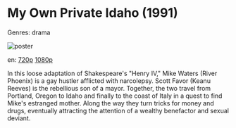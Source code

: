 # My Own Private Idaho (1991)

Genres: drama

![poster](http://image.tmdb.org/t/p/w500/2AzIv2b6mI2Ye4uJUTdi4wjIvLb.jpg)

en:
  [720p](magnet:?xt=urn:btih:bb33d7347695d073c626fc298694d3980ee9f8f7&dn=My+Own+Private+Idaho+(1991)&tr=udp%3A%2F%2Ftracker.yify-torrents.com%2Fannounce&tr=udp%3A%2F%2Fopen.demonii.com%3A1337&tr=udp%3A%2F%2Fexodus.desync.com%3A6969&tr=udp%3A%2F%2Ftracker.istole.it%3A80&tr=udp%3A%2F%2Ftracker.publicbt.com%3A80&tr=udp%3A%2F%2Ftracker.openbittorrent.com%3A80&tr=udp%3A%2F%2Ftracker.leechers-paradise.org%3A6969&tr=udp%3A%2F%2F9.rarbg.com%3A2710&tr=udp%3A%2F%2Fp4p.arenabg.ch%3A1337&tr=udp%3A%2F%2Fp4p.arenabg.com%3A1337&tr=udp%3A%2F%2Ftracker.coppersurfer.tk%3A6969)
  [1080p](magnet:?xt=urn:btih:B89BB90C050CF533E732AE65D589AD3E21F26721&tr=udp://glotorrents.pw:6969/announce&tr=udp://tracker.opentrackr.org:1337/announce&tr=udp://torrent.gresille.org:80/announce&tr=udp://tracker.openbittorrent.com:80&tr=udp://tracker.coppersurfer.tk:6969&tr=udp://tracker.leechers-paradise.org:6969&tr=udp://p4p.arenabg.ch:1337&tr=udp://tracker.internetwarriors.net:1337)
  


In this loose adaptation of Shakespeare's "Henry IV," Mike Waters (River Phoenix) is a gay hustler afflicted with narcolepsy. Scott Favor (Keanu Reeves) is the rebellious son of a mayor. Together, the two travel from Portland, Oregon to Idaho and finally to the coast of Italy in a quest to find Mike's estranged mother. Along the way they turn tricks for money and drugs, eventually attracting the attention of a wealthy benefactor and sexual deviant.